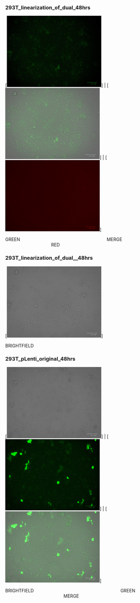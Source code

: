 ### 293T_linearization_of_dual_48hrs

[<img src='GREEN/293T_linearization_of_dual_48hrs.jpg' width='300' />] | [<img src='MERGE/293T_linearization_of_dual_48hrs.jpg' width='300' />] | [<img src='RED/293T_linearization_of_dual_48hrs.jpg' width='300' />]

GREEN&nbsp;&nbsp;&nbsp;&nbsp;&nbsp;&nbsp;&nbsp;&nbsp;&nbsp;&nbsp;&nbsp;&nbsp;&nbsp;&nbsp;&nbsp;&nbsp;&nbsp;&nbsp;&nbsp;&nbsp;&nbsp;&nbsp;&nbsp;&nbsp;&nbsp;&nbsp;&nbsp;&nbsp;&nbsp;&nbsp;&nbsp;&nbsp;&nbsp;&nbsp;&nbsp;&nbsp;&nbsp;&nbsp;&nbsp;&nbsp;&nbsp;&nbsp;&nbsp;&nbsp;&nbsp;&nbsp;&nbsp;&nbsp;&nbsp;&nbsp;&nbsp;&nbsp;&nbsp;&nbsp;&nbsp;&nbsp;&nbsp;&nbsp;&nbsp;&nbsp;&nbsp;&nbsp;&nbsp;&nbsp;&nbsp;&nbsp;&nbsp;&nbsp;&nbsp;&nbsp;MERGE&nbsp;&nbsp;&nbsp;&nbsp;&nbsp;&nbsp;&nbsp;&nbsp;&nbsp;&nbsp;&nbsp;&nbsp;&nbsp;&nbsp;&nbsp;&nbsp;&nbsp;&nbsp;&nbsp;&nbsp;&nbsp;&nbsp;&nbsp;&nbsp;&nbsp;&nbsp;&nbsp;&nbsp;&nbsp;&nbsp;&nbsp;&nbsp;&nbsp;&nbsp;&nbsp;&nbsp;&nbsp;&nbsp;&nbsp;&nbsp;&nbsp;&nbsp;&nbsp;&nbsp;&nbsp;&nbsp;&nbsp;&nbsp;&nbsp;&nbsp;&nbsp;&nbsp;&nbsp;&nbsp;&nbsp;&nbsp;&nbsp;&nbsp;&nbsp;&nbsp;&nbsp;&nbsp;&nbsp;&nbsp;&nbsp;&nbsp;&nbsp;&nbsp;&nbsp;&nbsp;RED

### 293T_linearization_of_dual__48hrs

[<img src='BRIGHTFIELD/293T_linearization_of_dual__48hrs.jpg' width='300' />]

BRIGHTFIELD

### 293T_pLenti_original_48hrs

[<img src='BRIGHTFIELD/293T_pLenti_original_48hrs.jpg' width='300' />] | [<img src='GREEN/293T_pLenti_original_48hrs.jpg' width='300' />] | [<img src='MERGE/293T_pLenti_original_48hrs.jpg' width='300' />]

BRIGHTFIELD&nbsp;&nbsp;&nbsp;&nbsp;&nbsp;&nbsp;&nbsp;&nbsp;&nbsp;&nbsp;&nbsp;&nbsp;&nbsp;&nbsp;&nbsp;&nbsp;&nbsp;&nbsp;&nbsp;&nbsp;&nbsp;&nbsp;&nbsp;&nbsp;&nbsp;&nbsp;&nbsp;&nbsp;&nbsp;&nbsp;&nbsp;&nbsp;&nbsp;&nbsp;&nbsp;&nbsp;&nbsp;&nbsp;&nbsp;&nbsp;&nbsp;&nbsp;&nbsp;&nbsp;&nbsp;&nbsp;&nbsp;&nbsp;&nbsp;&nbsp;&nbsp;&nbsp;&nbsp;&nbsp;&nbsp;&nbsp;&nbsp;&nbsp;&nbsp;&nbsp;&nbsp;&nbsp;&nbsp;&nbsp;&nbsp;&nbsp;&nbsp;&nbsp;&nbsp;&nbsp;GREEN&nbsp;&nbsp;&nbsp;&nbsp;&nbsp;&nbsp;&nbsp;&nbsp;&nbsp;&nbsp;&nbsp;&nbsp;&nbsp;&nbsp;&nbsp;&nbsp;&nbsp;&nbsp;&nbsp;&nbsp;&nbsp;&nbsp;&nbsp;&nbsp;&nbsp;&nbsp;&nbsp;&nbsp;&nbsp;&nbsp;&nbsp;&nbsp;&nbsp;&nbsp;&nbsp;&nbsp;&nbsp;&nbsp;&nbsp;&nbsp;&nbsp;&nbsp;&nbsp;&nbsp;&nbsp;&nbsp;&nbsp;&nbsp;&nbsp;&nbsp;&nbsp;&nbsp;&nbsp;&nbsp;&nbsp;&nbsp;&nbsp;&nbsp;&nbsp;&nbsp;&nbsp;&nbsp;&nbsp;&nbsp;&nbsp;&nbsp;&nbsp;&nbsp;&nbsp;&nbsp;MERGE

